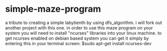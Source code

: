 simple-maze-program
===================

a tribute to creating a simple labytienth by using dfs_algorithm. i will fork out another project with this one. in order to use this maze program on your system you will need to install "ncurses" libraries into your linux machine.
to get ncurses enabled on debian based system you can get it simply by entering this in your terminal screen: 
$sudo apt-get install ncurses-dev

